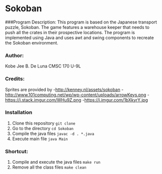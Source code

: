 # Sokoban

###Program Description:
This program is based on the Japanese transport puzzle, Sokoban. The game features a warehouse keeper that needs to push all the crates
in their prospective locations. The program is implemented using Java and uses awt and swing components to recreate the Sokoban
environment.

### Author:
Kobe Jee B. De Luna
CMSC 170 U-9L

### Credits:
Sprites are provided by -http://kenney.nl/assets/sokoban -http://www.101computing.net/wp/wp-content/uploads/arrowKeys.png -https://i.stack.imgur.com/WHu9Z.png -https://i.imgur.com/1bXkyrY.jpg

### Installation

1. Clone this repository `git clone`
2. Go to the directory `cd Sokoban`
3. Compile the java files `javac -d . *.java`
4. Execute main file `java Main`

### Shortcut:

1. Compile and execute the java files `make run`
2. Remove all the class files `make clean`
